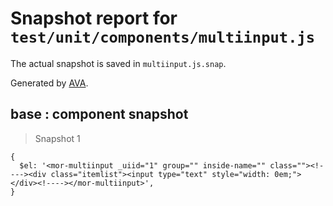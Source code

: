 # Snapshot report for `test/unit/components/multiinput.js`

The actual snapshot is saved in `multiinput.js.snap`.

Generated by [AVA](https://ava.li).

## base : component snapshot

> Snapshot 1

    {
      $el: '<mor-multiinput _uiid="1" group="" inside-name="" class=""><!----><div class="itemlist"><input type="text" style="width: 0em;"></div><!----></mor-multiinput>',
    }
